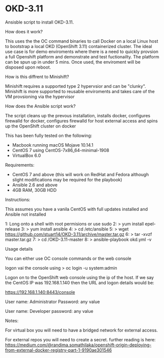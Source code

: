 # OKD-3.11
Ansisble script to install OKD-3.11. 

How does it work?

This uses the the OC command binaries to call Docker on a local Linux host to bootstrap a local OKD (OpenShift 3.11) containerized cluster. The ideal use case is for demo enviroments where there is a need to quickly provsion a full Openshift platform and demonstrate and test fuctionailty. The platform can be spun up in under 5 mins. Once used, the enviroment will be disposed upon reboot.

How is this diffrent to Minishift?

Minishift requires a supported type 2 hypervsior and can be "clunky". Minishift is more supported to reusable enviroments and takes care of the VM provsioning via the hypervisor

How does the Ansible script work?

The script cleans up the prevous installation, installs docker, configures firewalld for docker, configures firewalld for host external access and spins up the OpenShift cluster on docker

This has been fully tested on the following:
- Macbook running macOS Mojave 10.14.1
- CentOS 7 using CentOS-7x86_64-minimal-1908
- VirtualBox 6.0

Requirements:
- CentOS 7 and above (this will work on RedHat and Fedora although slight modifications may be required for the playbook)
- Ansible 2.6 and above
- 4GB RAM, 30GB HDD

Instructions:

This assumes you have a vanila CentOS with full updates installed and Ansible not installed 

1: Long onto a shell with root permisions or use sudo 
2: > yum install epel-release
3: > yum install ansible 
4: > cd /etc/ansible
5: > wget https://github.com/stuart14/OKD-3.11/archive/master.tar.gz
6: > tar -xvzf  master.tar.gz
7: > cd /OKD-3.11-master
8: > ansible-playbook okd.yml -v

Usage details

You can either use OC console commands or the web console

logon vai the console using > oc login -u system:admin

Logon on to the OpenShift web console using the ip of the host. If we say the CentOS IP was 192.168.1.140 then the URL and logon details would be:

https://192.168.1.140:8443/console

User name: Administrator
Password: any value

User name: Developer 
password: any value

Notes:

For virtual box you will need to have a bridged network for external access.

For external repos you will need to create a secret. further reading is here: 
https://medium.com/@randima.somathilaka/openshift-origin-deploying-from-external-docker-registry-part-1-9190ae301546





